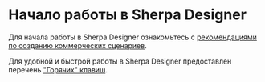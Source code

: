 # Начало работы в Sherpa Designer

Для начала работы в Sherpa Designer ознакомьтесь с [рекомендациями по созданию коммерческих сценариев](rekomendacii-po-sozdaniyu-kommercheskikh-scenariev.md).

Для удобной и быстрой работы в Sherpa Designer предоставлен перечень ["Горячих" клавиш](goryachie-klavishi.md).
